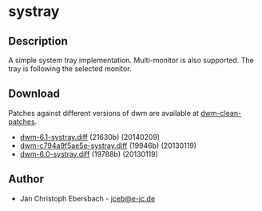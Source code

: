 systray
=======

Description
-----------
A simple system tray implementation. Multi-monitor is also supported. The tray
is following the selected monitor.

Download
--------
Patches against different versions of dwm are available at
[dwm-clean-patches](https://github.com/jceb/dwm-clean-patches).

 * [dwm-6.1-systray.diff](dwm-6.1-systray.diff) (21630b) (20140209)
 * [dwm-c794a9f5ae5e-systray.diff](dwm-c794a9f5ae5e-systray.diff) (19946b) (20130119)
 * [dwm-6.0-systray.diff](dwm-6.0-systray.diff) (19788b) (20130119)

Author
------
 * Jan Christoph Ebersbach - <jceb@e-jc.de>
